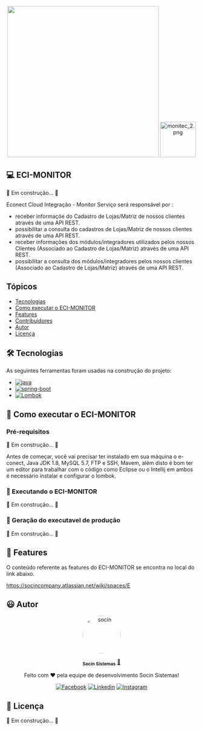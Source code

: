 <p align="center"> 
      <img src="https://avatars.githubusercontent.com/u/48964967?v=4 width="350px" height="400px"/>
      <img src="https://static.wixstatic.com/media/b62a2d_c2df19675c714549aaa69b335bf37e13~mv2.png/v1/fill/w_188,h_188,al_c,q_85,usm_0.66_1.00_0.01/monitec_2.webp" alt="monitec_2.png" style="width: 94px; height: 94px; object-fit: cover; object-position: 50% 50%;">  
     
                                                                                                                                                 
<p align="center"> 

## 💻 ECI-MONITOR
 
🚧 Em construção... 🚧    
                 
Econect Cloud Integração - Monitor
Serviço será responsável por :

 - receber informaçõe do Cadastro de Lojas/Matriz de nossos clientes através de uma API REST.
 - possibilitar a consulta do cadastros de Lojas/Matriz de nossos clientes através de uma API REST.
 - receber informações dos módulos/integradores utilizados pelos nossos Clientes (Associado ao Cadastro de Lojas/Matriz) através de uma API REST.
 - possibilitar a consulta dos módulos/integradores pelos nossos clientes (Associado ao Cadastro de Lojas/Matriz) através de uma API REST.
              
## Tópicos

- [Tecnologias](#-Tecnologias)
- [Como executar o ECI-MONITOR](#-Como-executar-o-ECI-MONITOR)
- [Features](#-Features)
- [Contribuidores](#-Contribuidores)
- [Autor](#-Autor)
- [Licença](#-Licença)

## 🛠 Tecnologias

As seguintes ferramentas foram usadas na construção do projeto:
                 
<ul> 
  <li><a href="https://www.java.com">
    <img src="https://img.shields.io/badge/Java%201.8-ED8B00?style=for-the-badge&logo=java&logoColor=white" alt="java">
  </a></li>
  <li><a href="https://spring.io/projects/spring-boot">
    <img src="https://img.shields.io/badge/Spring_Boot_2.1.6-%6DB33F.svg?&style=for-the-badge&logo=spring&logoColor=white" alt="spring-boot">
  </a></li>                                                                                                                     
  <li><a href="https://projectlombok.org/">
    <img src="https://img.shields.io/badge/Lombok_1.18.8-F7B500.svg?&style=for-the-badge&logo=&logoColor=white" alt="Lombok">
  </a></li>                                                                                                                     
</ul>                            
                                                                                                                                       

## 🚀 Como executar o ECI-MONITOR
                                                                                                                 
### Pré-requisitos

🚧 Em construção... 🚧
                                                                                                                       
Antes de começar, você vai precisar ter instalado em sua máquina o e-conect, Java JDK 1.8, MySQL 5.7, FTP e SSH, Mavem,
além disto é bom ter um editor para trabalhar com o código como Eclipse ou o Intellij em ambos é necessário instalar e configurar o lombok.


### 🎲 Executando o ECI-MONITOR
                                                                                                                      
🚧 Em construção... 🚧
                                                                                               
### 🎁 Geração do executavel de produção
                                                                                                                 
🚧 Em construção... 🚧
                                                                                                        
## 💫 Features

O conteúdo referente as features do ECI-MONITOR se encontra no local  do link abaixo.

https://socincompany.atlassian.net/wiki/spaces/E

## 😃 Autor

<p align="center"> 
   <a href="https://www.socin.com.br/">
      <img style="border-radius: 50%;" src="https://avatars.githubusercontent.com/u/48964967?v=4" width="100px;" alt="socin"/>
   </a>
</p>
<p align="center"> 
      <sub><b>Socin Sistemas</b></sub></a> <a href="https://www.socin.com.br/" title="Socin">🚀</a>
<p align="center"> 
 Feito com ❤️  pela equipe de desenvolvimento Socin Sistemas!
</p>
<p align="center"> 
 <a href="https://www.facebook.com/socinsistemas"><img src="https://img.shields.io/badge/Facebook-1877F2?style=for-the-badge&logo=facebook&logoColor=white" alt="Facebook"></a>
<a href="https://www.linkedin.com/company/socinsistemas/"><img src="https://img.shields.io/badge/LinkedIn-0077B5?style=for-the-badge&logo=linkedin&logoColor=white" alt="Linkedin"></a>
<a href="https://www.instagram.com/socinsistemas/?hl=pt-br"><img src="https://img.shields.io/badge/Instagram-E4405F?style=for-the-badge&logo=instagram&logoColor=white" alt="Instagram"></a> 
</p>

## 📝 Licença

🚧 Em construção... 🚧

